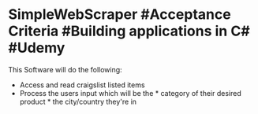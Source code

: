 # SimpleWebScraper #Acceptance Criteria #Building applications in C# #Udemy 
This Software will do the following:
  - Access and read craigslist listed items 
  - Process the users input which will be the 
          * category of their desired product
          * the city/country they're in 
